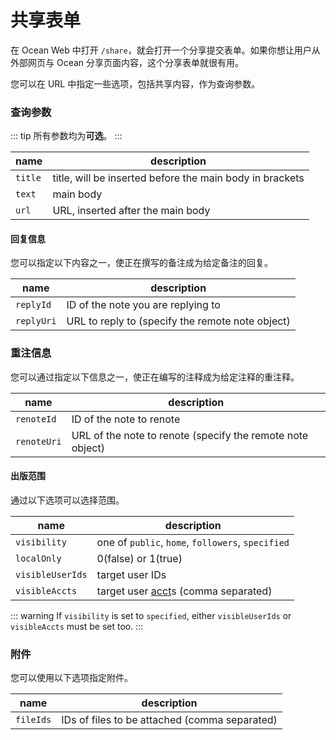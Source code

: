 # 共享表单

在 Ocean Web 中打开 `/share`，就会打开一个分享提交表单。如果你想让用户从外部网页与 Ocean 分享页面内容，这个分享表单就很有用。

您可以在 URL 中指定一些选项，包括共享内容，作为查询参数。

### 查询参数

::: tip
所有参数均为**可选**。
:::

| name | description |
| ---- | ---- |
| `title` | title, will be inserted before the main body in brackets |
| `text` | main body |
| `url` | URL, inserted after the main body |

#### 回复信息

您可以指定以下内容之一，使正在撰写的备注成为给定备注的回复。

| name | description |
| ---- | ---- |
| `replyId` | ID of the note you are replying to |
| `replyUri` | URL to reply to (specify the remote note object) |

### 重注信息

您可以通过指定以下信息之一，使正在编写的注释成为给定注释的重注释。

| name | description |
| ---- | ---- |
| `renoteId` | ID of the note to renote |
| `renoteUri` | URL of the note to renote (specify the remote note object) |

#### 出版范围

通过以下选项可以选择范围。

| name | description |
| ---- | ---- |
| `visibility` | one of `public`, `home`, `followers`, `specified` |
| `localOnly` | 0(false) or 1(true) |
| `visibleUserIds` | target user IDs |
| `visibleAccts` | target user [acct](../glossary.md#acct)s (comma separated) |

::: warning
If `visibility` is set to `specified`, either `visibleUserIds` or `visibleAccts` must be set too.
:::

### 附件

您可以使用以下选项指定附件。

| name | description |
| ---- | ---- |
| `fileIds` | IDs of files to be attached (comma separated) |
